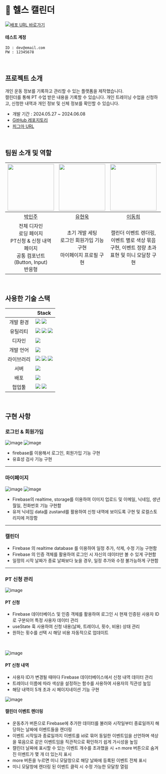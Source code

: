 # 💪 헬스 캘린더

<div>
  <a href="" target="_blank">
    <img src="https://img.shields.io/badge/배포  URL 바로가기-4CD964?style=for-the-badge&logoColor=white" alt="배포 URL 바로가기"/>
  </a>
</div>

#### 테스트 계정

```
ID : dev@email.com
PW : 12345678
```

<br>

## 프로젝트 소개

개인 운동 정보를 기록하고 관리할 수 있는 플랫폼을 제작했습니다.<br>
캘린더를 통해 PT 수업 받은 내용을 기록할 수 있습니다. 개인 트레이닝 수업을 신청하고, 신청한 내역과 개인 정보 및 신체 정보를 확인할 수 있습니다.

- 개발 기간 : 2024.05.27 ~ 2024.06.08
- [GitHub 레포지토리](https://github.com/Toy2Team/toy2)
- [피그마 URL](https://www.figma.com/design/7lEvIfutwvA9yO1EfXj5Kq/%ED%86%A0%EC%9D%B4%ED%94%84%EB%A1%9C%EC%A0%9D%ED%8A%B82_%ED%97%AC%EC%8A%A4%EC%BA%98%EB%A6%B0%EB%8D%94?m=dev&node-id=65-422&t=tar3EgTOtHJbRak2-1)

<br>

## 팀원 소개 및 역할

|          <img src="https://avatars.githubusercontent.com/u/157576281?v=4" width="150px"/>           | <img src="https://avatars.githubusercontent.com/u/110236953?v=4" width="150px" /> | <img src="https://avatars.githubusercontent.com/u/98334298?v=4" width="150px" /> | <img src="https://avatars.githubusercontent.com/u/133548706?v=4" width="150px" /> |
| :-------------------------------------------------------------------------------------------------: | :-------------------------------------------------------------------------------: | :------------------------------------------------------------------------------: | :-------------------------------------------------------------------------------: |
|                               [박민주](https://github.com/minnug-dev)                               |                     [유현욱](https://github.com/YuHyeonWook)                      |                       [이동희](https://github.com/ldh9669)                       |                    [정보현](https://github.com/jeongbohyeoun)                     |
| 전체 디자인<br>로딩 페이지<br>PT신청 & 신청 내역 페이지<br> 공통 컴포넌트(Button, Input)<br> 반응형 |      초기 개발 세팅</br>로그인 회원가입 기능구현</br> 마이페이지 프로필 구현      |                                        캘린더 이벤트 렌더링, 이벤트 별로 색상 묶음 구현, 이벤트 정량 초과 표현 및 미니 모달창 구현                                        |          캘린더 페이지<br>일정 추가,삭제,수정 기능구현 |

<br>

## 사용한 기술 스택

|            | Stack                                                                                                                                                                                                                                                                                                                                      |
| :--------: | ------------------------------------------------------------------------------------------------------------------------------------------------------------------------------------------------------------------------------------------------------------------------------------------------------------------------------------------ |
| 개발 환경  | <img src="https://img.shields.io/badge/Yarn-2C8EBB?style=for-the-badge&logo=yarn&logoColor=white"> <img src="https://img.shields.io/badge/vite-646CFF?style=for-the-badge&logo=vite&logoColor=white">                                                                                                                                      |
|  유틸리티  | <img src="https://img.shields.io/badge/ESlint-4B32C3?style=for-the-badge&logo=ESlint&logoColor=white"> <img src="https://img.shields.io/badge/prettier-F7B93E?style=for-the-badge&logo=Prettier&logoColor=black"> <img src="https://img.shields.io/badge/Storybook-FF4785?style=for-the-badge&logo=storybook&logoColor=white">             |
|   디자인   | <img src="https://img.shields.io/badge/figma-F24E1E?style=for-the-badge&logo=figma&logoColor=white">                                                                                                                                                                                                                                       |
| 개발 언어  | <img src="https://img.shields.io/badge/typescript-3178C6?style=for-the-badge&logo=TypeScript&logoColor=black">                                                                                                                                                                                                                             |
| 라이브러리 | <img src="https://img.shields.io/badge/react-61DAFB?style=for-the-badge&logo=react&logoColor=white"> <img src="https://img.shields.io/badge/styled_components-DB7093?style=for-the-badge&logo=styled-components&logoColor=white"> <img src="https://img.shields.io/badge/Zustand-000000?style=for-the-badge&logo=zustand&logoColor=white"> |
|    서버    | <img src="https://img.shields.io/badge/firebase-FFCA28?style=for-the-badge&logo=firebase&logoColor=white">                                                                                                                                                                                                                                 |
|    배포    | <img src="https://img.shields.io/badge/Vercel-000000?style=for-the-badge&logo=Vercel&logoColor=white"/>                                                                                                                                                                                                                                    |
|   협업툴   | <img src="https://img.shields.io/badge/Git-F05032?style=for-the-badge&logo=Git&logoColor=white"> <img src="https://img.shields.io/badge/Github-181717?style=for-the-badge&logo=Github&logoColor=white">                                                                                                                                    |

<br>

## 구현 사항

### 로그인 & 회원가입

![image](./public/readme/main.png)
![image](./public/readme/join.png)

- firebase를 이용해서 로그인, 회원가입 기능 구현
- 유효성 검사 기능 구현

---

### 마이페이지

![image](./public/readme/mypage.png)
![image](./public/readme/mypage-info.png)

- Firebase의 realtime, storage를 이용하여 이미지 업로드 및 이메일, 닉네임, 생년월일, 전화번호 기능 구현함
- 유저 닉네임 data를 zustand를 활용하여 신청 내역에 보이도록 구현 및 로컬스토리지에 저장함

---

### 캘린더

- Firebase 의 realtime database 를 이용하여 일정 추가, 삭제, 수정 기능 구현함
- Firebase 의 인증 객체를 활용하여 로그인 시 자신의 데이터만 볼 수 있게 구현함 
- 일정의 시작 날짜가 종료 날짜보다 늦을 경우, 일정 추가와 수정 불가능하게 구현함
  
---

### PT 신청 관리

![image](./public/readme/apply.png)

#### PT 신청

- Firebase 데이터베이스 및 인증 객체를 활용하여 로그인 시 현재 인증된 사용자 ID로 구분되어 특정 사용자 데이터 관리
- useState 훅 사용하여 신청 내용(날짜, 트레이너, 횟수, 비용) 상태 관리
- 원하는 횟수를 선택 시 해당 비용 자동적으로 업데이트
  <br><br><br>

![image](./public/readme/apply-list.png)

#### PT 신청 내역

- 사용자 ID가 변경될 때마다 Firebase 데이터베이스에서 신청 내역 데이터 관리
- 트레이너 이름에 따라 색상을 설정하는 함수를 사용하여 사용자의 직관성 높임
- 해당 내역이 5개 초과 시 페이지네이션 기능 구현


![image](./public/readme/calendar-check.png)

#### 캘린더 이벤트 렌더링

- 운동추가 버튼으로 Firebase에 추가한 데이터를 불러와 시작일부터 종료일까지 해당하는 날짜에 이벤트들을 렌더링
- 이벤트 시작일과 종료일까지 이벤트를 id로 묶어 동일한 이벤트임을 선언하며 색상을 묶음으로 같은 이벤트임을 직관적으로 확인하기 쉽게 가시성을 높임
- 캘린더 날짜에 표시할 수 있는 이벤트 개수를 초과했을 시 +n more 버튼으로 숨겨진 이벤트가 몇 개 더 있는지 표시
- more 버튼을 누르면 미니 모달창으로 해당 날짜에 등록된 이벤트 전체 표시
- 미니 모달창에 렌더링 된 이벤트 클릭 시 수정 가능한 모달창 열림